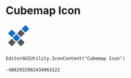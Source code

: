 # Cubemap Icon
![](/img/Cubemap%20Icon.png)

``` CSharp
EditorGUIUtility.IconContent("Cubemap Icon")
```
```
-4862932982434963122
```
